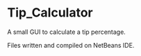# Tip_Calculator
A small GUI to calculate a tip percentage.

Files written and compiled on NetBeans IDE.
